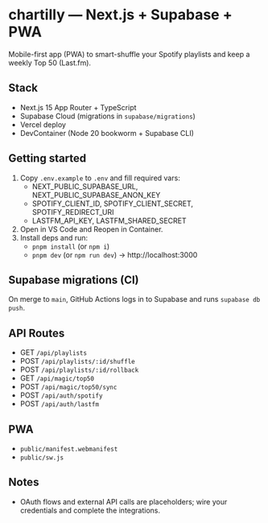 # chartilly — Next.js + Supabase + PWA

Mobile-first app (PWA) to smart-shuffle your Spotify playlists and keep a weekly Top 50 (Last.fm).

## Stack
- Next.js 15 App Router + TypeScript
- Supabase Cloud (migrations in `supabase/migrations`)
- Vercel deploy
- DevContainer (Node 20 bookworm + Supabase CLI)

## Getting started
1. Copy `.env.example` to `.env` and fill required vars:
   - NEXT_PUBLIC_SUPABASE_URL, NEXT_PUBLIC_SUPABASE_ANON_KEY
   - SPOTIFY_CLIENT_ID, SPOTIFY_CLIENT_SECRET, SPOTIFY_REDIRECT_URI
   - LASTFM_API_KEY, LASTFM_SHARED_SECRET
2. Open in VS Code and Reopen in Container.
3. Install deps and run:
   - `pnpm install` (or `npm i`)
   - `pnpm dev` (or `npm run dev`) → http://localhost:3000

## Supabase migrations (CI)
On merge to `main`, GitHub Actions logs in to Supabase and runs `supabase db push`.

## API Routes
- GET `/api/playlists`
- POST `/api/playlists/:id/shuffle`
- POST `/api/playlists/:id/rollback`
- GET `/api/magic/top50`
- POST `/api/magic/top50/sync`
- POST `/api/auth/spotify`
- POST `/api/auth/lastfm`

## PWA
- `public/manifest.webmanifest`
- `public/sw.js`

## Notes
- OAuth flows and external API calls are placeholders; wire your credentials and complete the integrations.

